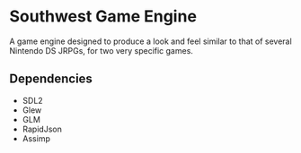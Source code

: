 # Southwest Game Engine

A game engine designed to produce a look and feel similar to that of several Nintendo DS JRPGs, for two very specific games.

## Dependencies
- SDL2
- Glew
- GLM
- RapidJson
- Assimp